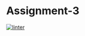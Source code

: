 # Assignment-3
 [![linter](https://github.com/Joy-sureshkumar/Assignment-3/workflows/linter/badge.svg)](https://github.com/marketplace/actions/super-linter)
